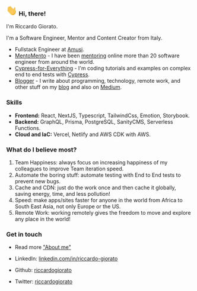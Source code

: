 <h3><img src="https://raw.githubusercontent.com/riccardogiorato/riccardogiorato/master/hi.gif" width="30px"/> Hi, there!</h3>

I'm Riccardo Giorato.

I'm a Software Engineer, Mentor and Content Creator from Italy.

- Fullstack Engineer at [Amusi](https://www.amusi.it).
- [MentoMento](https://mentomento.riccardogiorato.com/) - I have been [mentoring](https://mentomento.riccardogiorato.com/) online more than 20 software engineer from around the world.
- [Cypress-for-Everything](https://github.com/riccardogiorato/cypress-for-everything) - I'm coding tutorials and examples on complex end to end tests with [Cypress](https://github.com/riccardogiorato/cypress-for-everything).
- [Blogger](https://riccardogiorato.com/blog) - I write about programming, technology, remote work, and other stuff on my [blog](https://riccardogiorato.com/blog) and also on [Medium](https://riccardogiorato.medium.com/).

### Skills

- **Frontend:** React, NextJS, Typescript, TailwindCss, Emotion, Storybook.
- **Backend:** GraphQL, Prisma, PostgreSQL, SanityCMS, Serverless Functions.
- **Cloud and IaC:** Vercel, Netlify and AWS CDK with AWS.

### What do I believe most?

1. Team Happiness: always focus on increasing happiness of my colleagues to improve Team iteration speed.
2. Automate the boring stuff: automate testing with End to End tests to prevent new bugs.
3. Cache and CDN: just do the work once and then cache it globally, saving energy, time, and less pollution!
4. Speed: make apps/sites faster for anyone in the world from Africa to South East Asia, not only Europe or the US.
5. Remote Work: working remotely gives the freedom to move and explore any place in the world!

### Get in touch

- Read more <a href="https://riccardogiorato.com/about">"About me"</a>

- LinkedIn: <a href="https://www.linkedin.com/in/riccardo-giorato/">linkedin.com/in/riccardo-giorato</a>

- Github: <a href="https://github.com/riccardogiorato/">riccardogiorato</a>

- Twitter: <a href="https://twitter.com/riccardogiorato">riccardogiorato</a>
